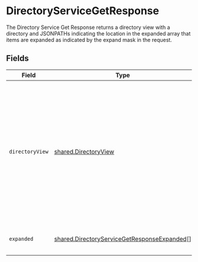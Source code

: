 # DirectoryServiceGetResponse

The Directory Service Get Response returns a directory view with a directory and JSONPATHs indicating the
 location in the expanded array that items are expanded as indicated by the expand mask in the request.


## Fields

| Field                                                                                                                                                                            | Type                                                                                                                                                                             | Required                                                                                                                                                                         | Description                                                                                                                                                                      |
| -------------------------------------------------------------------------------------------------------------------------------------------------------------------------------- | -------------------------------------------------------------------------------------------------------------------------------------------------------------------------------- | -------------------------------------------------------------------------------------------------------------------------------------------------------------------------------- | -------------------------------------------------------------------------------------------------------------------------------------------------------------------------------- |
| `directoryView`                                                                                                                                                                  | [shared.DirectoryView](../../../sdk/models/shared/directoryview.md)                                                                                                              | :heavy_minus_sign:                                                                                                                                                               | The directory view contains a directory and an app_path which is a JSONPATH set to the location in the expand mask that the expanded app will live if requested by the expander. |
| `expanded`                                                                                                                                                                       | [shared.DirectoryServiceGetResponseExpanded](../../../sdk/models/shared/directoryservicegetresponseexpanded.md)[]                                                                | :heavy_minus_sign:                                                                                                                                                               | List of serialized related objects.                                                                                                                                              |